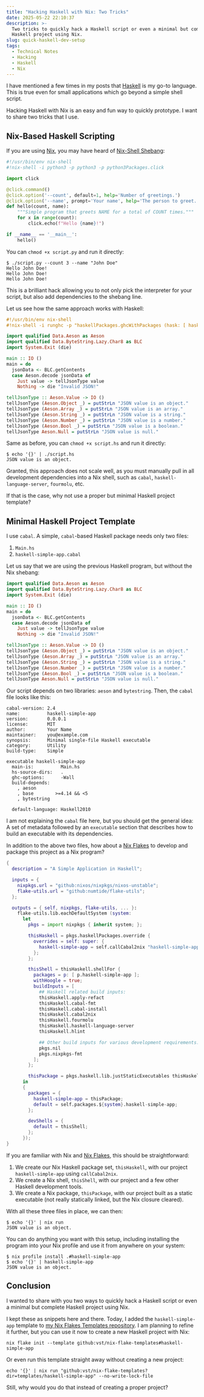 ```yaml
---
title: "Hacking Haskell with Nix: Two Tricks"
date: 2025-05-22 22:10:37
description: >-
  Two tricks to quickly hack a Haskell script or even a minimal but complete
  Haskell project using Nix.
slug: quick-haskell-dev-setup
tags:
  - Technical Notes
  - Hacking
  - Haskell
  - Nix
---
```


I have mentioned a few times in my posts that [Haskell] is my go-to language.
This is true even for small applications which go beyond a simple shell script.

Hacking Haskell with Nix is an easy and fun way to quickly prototype. I want to
share two tricks that I use.

<!--more-->

## Nix-Based Haskell Scripting

If you are using [Nix], you may have heard of [Nix-Shell Shebang]:

```python
#!/usr/bin/env nix-shell
#!nix-shell -i python3 -p python3 -p python3Packages.click

import click

@click.command()
@click.option('--count', default=1, help='Number of greetings.')
@click.option('--name', prompt='Your name', help='The person to greet.')
def hello(count, name):
    """Simple program that greets NAME for a total of COUNT times."""
    for x in range(count):
        click.echo(f"Hello {name}!")

if __name__ == '__main__':
    hello()
```

You can `chmod +x script.py` and run it directly:

```console
$ ./script.py --count 3 --name "John Doe"
Hello John Doe!
Hello John Doe!
Hello John Doe!
```

This is a brilliant hack allowing you to not only pick the interpreter for your
script, but also add dependencies to the shebang line.

Let us see how the same approach works with Haskell:

```haskell
#!/usr/bin/env nix-shell
#!nix-shell -i runghc -p "haskellPackages.ghcWithPackages (hask: [ hask.aeson hask.bytestring ])"

import qualified Data.Aeson as Aeson
import qualified Data.ByteString.Lazy.Char8 as BLC
import System.Exit (die)

main :: IO ()
main = do
  jsonData <- BLC.getContents
  case Aeson.decode jsonData of
    Just value -> tellJsonType value
    Nothing -> die "Invalid JSON!"

tellJsonType :: Aeson.Value -> IO ()
tellJsonType (Aeson.Object _) = putStrLn "JSON value is an object."
tellJsonType (Aeson.Array _) = putStrLn "JSON value is an array."
tellJsonType (Aeson.String _) = putStrLn "JSON value is a string."
tellJsonType (Aeson.Number _) = putStrLn "JSON value is a number."
tellJsonType (Aeson.Bool _) = putStrLn "JSON value is a boolean."
tellJsonType Aeson.Null = putStrLn "JSON value is null."
```

Same as before, you can `chmod +x script.hs` and run it directly:

```console
$ echo '{}' | ./script.hs
JSON value is an object.
```

Granted, this approach does not scale well, as you must manually pull in all
development dependencies into a Nix shell, such as `cabal`,
`haskell-language-server`, `fourmolu`, etc.

If that is the case, why not use a proper but minimal Haskell project template?

## Minimal Haskell Project Template

I use `cabal`. A simple, `cabal`-based Haskell package needs only two files:

1. `Main.hs`
2. `haskell-simple-app.cabal`

Let us say that we are using the previous Haskell program, but without the Nix
shebang:

```haskell
import qualified Data.Aeson as Aeson
import qualified Data.ByteString.Lazy.Char8 as BLC
import System.Exit (die)

main :: IO ()
main = do
  jsonData <- BLC.getContents
  case Aeson.decode jsonData of
    Just value -> tellJsonType value
    Nothing -> die "Invalid JSON!"

tellJsonType :: Aeson.Value -> IO ()
tellJsonType (Aeson.Object _) = putStrLn "JSON value is an object."
tellJsonType (Aeson.Array _) = putStrLn "JSON value is an array."
tellJsonType (Aeson.String _) = putStrLn "JSON value is a string."
tellJsonType (Aeson.Number _) = putStrLn "JSON value is a number."
tellJsonType (Aeson.Bool _) = putStrLn "JSON value is a boolean."
tellJsonType Aeson.Null = putStrLn "JSON value is null."
```

Our script depends on two libraries: `aeson` and `bytestring`. Then, the `cabal`
file looks like this:

```cabal
cabal-version: 2.4
name:          haskell-simple-app
version:       0.0.0.1
license:       MIT
author:        Your Name
maintainer:    you@example.com
synopsis:      Minimal single-file Haskell executable
category:      Utility
build-type:    Simple

executable haskell-simple-app
  main-is:          Main.hs
  hs-source-dirs:   .
  ghc-options:      -Wall
  build-depends:
    , aeson
    , base        >=4.14 && <5
    , bytestring

  default-language: Haskell2010
```

I am not explaining the `cabal` file here, but you should get the general idea:
A set of metadata followed by an `executable` section that describes how to
build an executable with its dependencies.

In addition to the above two files, how about a [Nix Flakes] to develop and
package this project as a Nix program?

```nix
{
  description = "A Simple Application in Haskell";

  inputs = {
    nixpkgs.url = "github:nixos/nixpkgs/nixos-unstable";
    flake-utils.url = "github:numtide/flake-utils";
  };

  outputs = { self, nixpkgs, flake-utils, ... }:
    flake-utils.lib.eachDefaultSystem (system:
      let
        pkgs = import nixpkgs { inherit system; };

        thisHaskell = pkgs.haskellPackages.override {
          overrides = self: super: {
            haskell-simple-app = self.callCabal2nix "haskell-simple-app" ./. { };
          };
        };

        thisShell = thisHaskell.shellFor {
          packages = p: [ p.haskell-simple-app ];
          withHoogle = true;
          buildInputs = [
            ## Haskell related build inputs:
            thisHaskell.apply-refact
            thisHaskell.cabal-fmt
            thisHaskell.cabal-install
            thisHaskell.cabal2nix
            thisHaskell.fourmolu
            thisHaskell.haskell-language-server
            thisHaskell.hlint

            ## Other build inputs for various development requirements:
            pkgs.nil
            pkgs.nixpkgs-fmt
          ];
        };

        thisPackage = pkgs.haskell.lib.justStaticExecutables thisHaskell.haskell-simple-app;
      in
      {
        packages = {
          haskell-simple-app = thisPackage;
          default = self.packages.${system}.haskell-simple-app;
        };

        devShells = {
          default = thisShell;
        };
      });
}
```

If you are familiar with Nix and [Nix Flakes], this should be straightforward:

1. We create our Nix Haskell package set, `thisHaskell`, with our project
   `haskell-simple-app` using `callCabal2nix`.
2. We create a Nix shell, `thisShell`, with our project and a few other Haskell
   development tools.
3. We create a Nix package, `thisPackage`, with our project built as a static
   executable (not really statically linked, but the Nix closure cleared).

With all these three files in place, we can then:

```console
$ echo '{}' | nix run
JSON value is an object.
```

You can do anything you want with this setup, including installing the program
into your Nix profile and use it from anywhere on your system:

```console
$ nix profile install .#haskell-simple-app
$ echo '{}' | haskell-simple-app
JSON value is an object.
```

## Conclusion

I wanted to share with you two ways to quickly hack a Haskell script or even a
minimal but complete Haskell project using Nix.

I kept these as snippets here and there. Today, I added the `haskell-simple-app`
template to [my Nix Flakes Templates repository]. I am planning to refine it
further, but you can use it now to create a new Haskell project with Nix:

```console
nix flake init --template github:vst/nix-flake-templates#haskell-simple-app
```

Or even run this template straight away without creating a new project:

```console
echo '{}' | nix run "github:vst/nix-flake-templates?dir=templates/haskell-simple-app" --no-write-lock-file
```

Still, why would you do that instead of creating a proper project?

<!-- REFERENCE -->

[Nix]: https://nixos.org/
[Nix-Shell Shebang]: https://wiki.nixos.org/wiki/Nix-shell_shebang
[Nix Flakes]: https://wiki.nixos.org/wiki/Flakes
[Haskell]: https://www.haskell.org/
[my Nix Flakes Templates repository]: https://github.com/vst/nix-flake-templates
